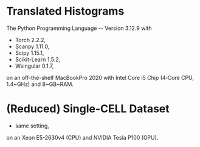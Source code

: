 # Translated Histograms

The Python Programming Language -- Version 3.12.9 with

- Torch 2.2.2,
- Scanpy 1.11.0,
- Scipy 1.15.1,
- Scikit-Learn 1.5.2,
- Wsingular 0.1.7,

on an off-the-shelf MacBookPro 2020 with Intel Core i5 Chip (4‑Core CPU, 1.4~GHz) and 8~GB~RAM. 

# (Reduced) Single-CELL Dataset 

- same setting,

on an Xeon E5-2630v4 (CPU) and NVIDIA Tesla P100 (GPU).
